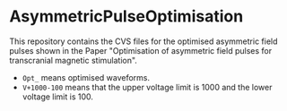 # AsymmetricPulseOptimisation
This repository contains the CVS files for the optimised asymmetric field pulses shown in the Paper "Optimisation of asymmetric field pulses for transcranial magnetic stimulation".
* `Opt_` means optimised waveforms.
* `V+1000-100` means that the upper voltage limit is 1000 and the lower voltage limit is 100.
